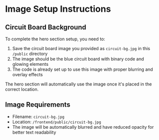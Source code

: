 # Image Setup Instructions

## Circuit Board Background

To complete the hero section setup, you need to:

1. Save the circuit board image you provided as `circuit-bg.jpg` in this `/public` directory
2. The image should be the blue circuit board with binary code and glowing elements
3. The code is already set up to use this image with proper blurring and overlay effects

The hero section will automatically use the image once it's placed in the correct location.

## Image Requirements
- Filename: `circuit-bg.jpg`
- Location: `/frontend/public/circuit-bg.jpg`
- The image will be automatically blurred and have reduced opacity for better text readability